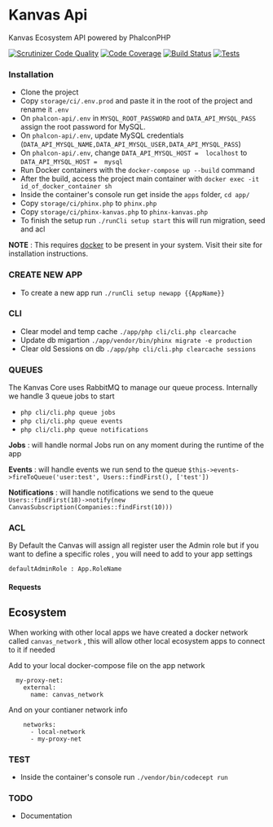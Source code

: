# Kanvas Api
Kanvas Ecosystem API powered by PhalconPHP

[![Scrutinizer Code Quality](https://scrutinizer-ci.com/g/bakaphp/phalcon-api/badges/quality-score.png?b=master)](https://scrutinizer-ci.com/g/bakaphp/phalcon-api/?branch=master)
[![Code Coverage](https://scrutinizer-ci.com/g/bakaphp/phalcon-api/badges/coverage.png?b=master)](https://scrutinizer-ci.com/g/bakaphp/phalcon-api/?branch=master)
[![Build Status](https://travis-ci.com/bakaphp/phalcon-api.svg?branch=master)](https://travis-ci.com/bakaphp/phalcon-api)
[![Tests](https://github.com/bakaphp/phalcon-api/workflows/Tests/badge.svg?branch=0.2)](https://github.com/bakaphp/phalcon-api/actions?query=workflow%3ATests)


### Installation
- Clone the project
- Copy `storage/ci/.env.prod` and paste it in the root of the project and rename it `.env`
- On `phalcon-api/.env` in `MYSQL_ROOT_PASSWORD` and `DATA_API_MYSQL_PASS` assign the root password for MySQL.
- On `phalcon-api/.env`, update MySQL credentials (`DATA_API_MYSQL_NAME,DATA_API_MYSQL_USER,DATA_API_MYSQL_PASS`)
- On `phalcon-api/.env`, change `DATA_API_MYSQL_HOST =  localhost` to `DATA_API_MYSQL_HOST =  mysql`
- Run Docker containers with the `docker-compose up --build` command
- After the build, access the project main container with `docker exec -it id_of_docker_container sh`
- Inside the container's console run get inside the `apps` folder, `cd app/`
- Copy `storage/ci/phinx.php` to `phinx.php`
- Copy `storage/ci/phinx-kanvas.php` to `phinx-kanvas.php`
- To finish the setup run `./runCli setup start` this will run migration, seed and acl

**NOTE** : This requires [docker](https://www.docker.com/) to be present in your system. Visit their site for installation instructions.

### CREATE NEW APP

- To create a new app run `./runCli setup newapp {{AppName}}`

### CLI
- Clear model and temp cache `./app/php cli/cli.php clearcache` 
- Update db migartion  `./app/vendor/bin/phinx migrate -e production`
- Clear old Sessions on db  `./app/php cli/cli.php clearcache sessions`

### QUEUES
The Kanvas Core uses RabbitMQ to manage our queue process. Internally we handle 3 queue jobs to start
- `php cli/cli.php queue jobs`
- `php cli/cli.php queue events`
- `php cli/cli.php queue notifications`

**Jobs** : will handle normal Jobs run on any moment during the runtime of the app

**Events** : will handle events we run send to the queue 
  `$this->events->fireToQueue('user:test', Users::findFirst(), ['test'])`

**Notifications** : will handle notifications we send to the queue 
  `Users::findFirst(18)->notify(new CanvasSubscription(Companies::findFirst(10)))`


### ACL
By Default the Canvas will assign all register user the Admin role but if you want to define a specific roles , you will need to add to your app settings

`defaultAdminRole : App.RoleName`

#### Requests

## Ecosystem
When working with other local apps we have created a docker network called `canvas_network` , this will allow other local ecosystem apps to connect to it if needed

Add to your local docker-compose file on the app network

``` 
  my-proxy-net:
    external:
      name: canvas_network
``` 

And on your contianer network info

```
    networks:
      - local-network
      - my-proxy-net
```

### TEST

- Inside the container's console run `./vendor/bin/codecept run` 

### TODO
- Documentation
